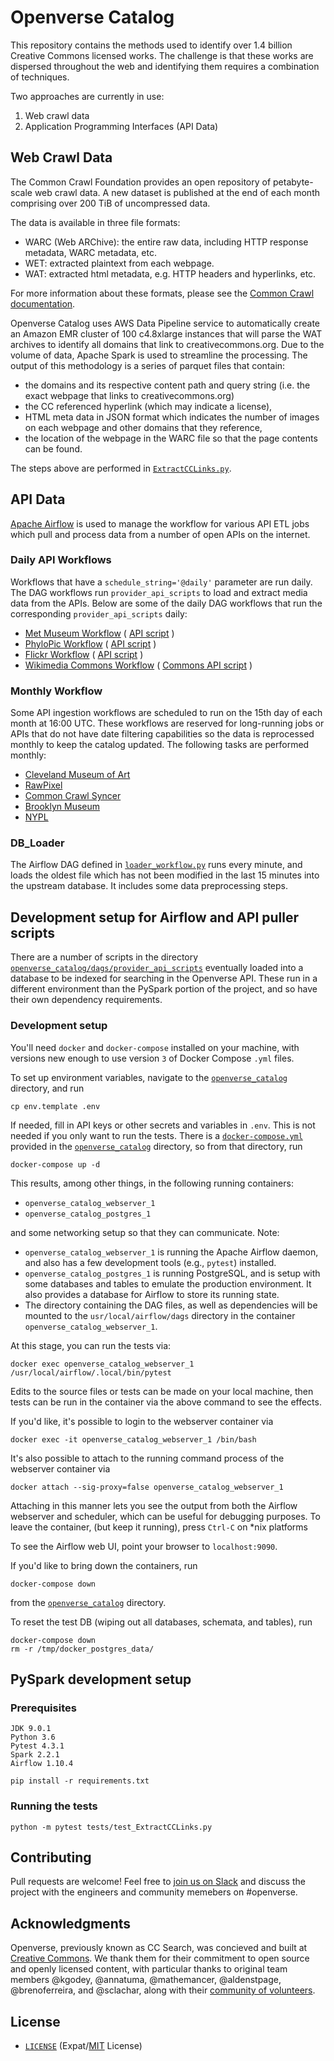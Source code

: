 # Openverse Catalog

This repository contains the methods used to identify over 1.4 billion Creative Commons licensed works. The challenge is that these works are dispersed
throughout the web and identifying them requires a combination of techniques.

Two approaches are currently in use:

1. Web crawl data
2. Application Programming Interfaces (API Data)

## Web Crawl Data

The Common Crawl Foundation provides an open repository of petabyte-scale web
crawl data. A new dataset is published at the end of each month comprising over
200 TiB of uncompressed data.

The data is available in three file formats:

- WARC (Web ARChive): the entire raw data, including HTTP response metadata,
  WARC metadata, etc.
- WET: extracted plaintext from each webpage.
- WAT: extracted html metadata, e.g. HTTP headers and hyperlinks, etc.

For more information about these formats, please see the
[Common Crawl documentation][ccrawl_doc].

Openverse Catalog uses AWS Data Pipeline service to automatically create an Amazon EMR
cluster of 100 c4.8xlarge instances that will parse the WAT archives to identify
all domains that link to creativecommons.org. Due to the volume of data, Apache
Spark is used to streamline the processing. The output of this methodology is a
series of parquet files that contain:

- the domains and its respective content path and query string (i.e. the exact
  webpage that links to creativecommons.org)
- the CC referenced hyperlink (which may indicate a license),
- HTML meta data in JSON format which indicates the number of images on each
  webpage and other domains that they reference,
- the location of the webpage in the WARC file so that the page contents can be
  found.

The steps above are performed in [`ExtractCCLinks.py`][ex_cc_links].

[ccrawl_doc]: https://commoncrawl.org/the-data/get-started/
[ex_cc_links]: archive/ExtractCCLinks.py

## API Data

[Apache Airflow](https://airflow.apache.org/) is used to manage the workflow for
various API ETL jobs which pull and process data from a number of open APIs on
the internet.

### Daily API Workflows

Workflows that have a `schedule_string='@daily'` parameter are run daily. The DAG 
workflows run `provider_api_scripts` to load and extract media data from the APIs. 
Below are some of the daily DAG workflows that run the corresponding `provider_api_scripts` 
daily:

- [Met Museum Workflow](openverse_catalog/dags/metropolitan_museum_workflow.py) ( [API script](openverse_catalog/dags/provider_api_scripts/metropolitan_museum_of_art.py) )
- [PhyloPic Workflow](openverse_catalog/dags/phylopic_workflow.py) ( [API script](openverse_catalog/dags/provider_api_scripts/phylopic.py) )
- [Flickr Workflow](openverse_catalog/dags/flickr_workflow.py) ( [API script](openverse_catalog/dags/provider_api_scripts/flickr.py) )
- [Wikimedia Commons Workflow](openverse_catalog/dags/wikimedia_workflow.py) ( [Commons API script](openverse_catalog/dags/provider_api_scripts/wikimedia_commons.py) )

### Monthly Workflow

Some API ingestion workflows are scheduled to run on the 15th day of each 
month at 16:00 UTC. These workflows are reserved for long-running jobs or
APIs that do not have date filtering capabilities so the data is reprocessed 
monthly to keep the catalog updated. The following tasks are performed monthly:

- [Cleveland Museum of Art](openverse_catalog/dags/provider_api_scripts/cleveland_museum_of_art.py)
- [RawPixel](openverse_catalog/dags/provider_api_scripts/raw_pixel.py)
- [Common Crawl Syncer](openverse_catalog/dags/commoncrawl_scripts/commoncrawl_s3_syncer/SyncImageProviders.py)
- [Brooklyn Museum](openverse_catalog/dags/provider_api_scripts/brooklyn_museum.py)
- [NYPL](openverse_catalog/dags/provider_api_scripts/nypl.py)

### DB_Loader

The Airflow DAG defined in [`loader_workflow.py`][db_loader] runs every minute,
and loads the oldest file which has not been modified in the last 15 minutes
into the upstream database. It includes some data preprocessing steps.

[db_loader]: openverse_catalog/dags/loader_workflow.py

## Development setup for Airflow and API puller scripts

There are a number of scripts in the directory
[`openverse_catalog/dags/provider_api_scripts`][api_scripts] eventually
loaded into a database to be indexed for searching in the Openverse API. These run in a
different environment than the PySpark portion of the project, and so have their
own dependency requirements.

[api_scripts]: openverse_catalog/dags/provider_api_scripts

### Development setup

You'll need `docker` and `docker-compose` installed on your machine, with
versions new enough to use version `3` of Docker Compose `.yml` files.

To set up environment variables, navigate to the
[`openverse_catalog`][cc_airflow] directory, and run

```shell
cp env.template .env
```

If needed, fill in API keys or other secrets and variables in `.env`. This is
not needed if you only want to run the tests. There is a
[`docker-compose.yml`][dockercompose] provided in the
[`openverse_catalog`][cc_airflow] directory, so from that directory, run

```shell
docker-compose up -d
```

This results, among other things, in the following running containers:

- `openverse_catalog_webserver_1`
- `openverse_catalog_postgres_1`

and some networking setup so that they can communicate. Note:

- `openverse_catalog_webserver_1` is running the Apache Airflow daemon, and also
  has a few development tools (e.g., `pytest`) installed.
- `openverse_catalog_postgres_1` is running PostgreSQL, and is setup with some
  databases and tables to emulate the production environment. It also provides a
  database for Airflow to store its running state.
- The directory containing the DAG files, as well as dependencies will be
  mounted to the `usr/local/airflow/dags` directory in the container
  `openverse_catalog_webserver_1`.

At this stage, you can run the tests via:

```shell
docker exec openverse_catalog_webserver_1 /usr/local/airflow/.local/bin/pytest
```

Edits to the source files or tests can be made on your local machine, then tests
can be run in the container via the above command to see the effects.

If you'd like, it's possible to login to the webserver container via

```shell
docker exec -it openverse_catalog_webserver_1 /bin/bash
```

It's also possible to attach to the running command process of the webserver
container via

```shell
docker attach --sig-proxy=false openverse_catalog_webserver_1
```

Attaching in this manner lets you see the output from both the Airflow webserver
and scheduler, which can be useful for debugging purposes. To leave the
container, (but keep it running), press `Ctrl-C` on \*nix platforms

To see the Airflow web UI, point your browser to `localhost:9090`.

If you'd like to bring down the containers, run

```shell
docker-compose down
```

from the [`openverse_catalog`][cc_airflow] directory.

To reset the test DB (wiping out all databases, schemata, and tables), run

```shell
docker-compose down
rm -r /tmp/docker_postgres_data/
```

[dockercompose]: openverse_catalog/docker-compose.yml
[cc_airflow]: openverse_catalog/

## PySpark development setup

### Prerequisites

```
JDK 9.0.1
Python 3.6
Pytest 4.3.1
Spark 2.2.1
Airflow 1.10.4

pip install -r requirements.txt
```

### Running the tests

```
python -m pytest tests/test_ExtractCCLinks.py
```

## Contributing

Pull requests are welcome! Feel free to [join us on Slack](https://make.wordpress.org/chat/) and discuss the project with the engineers and community memebers on #openverse.

## Acknowledgments

Openverse, previously known as CC Search, was concieved and built at [Creative Commons](https://creativecommons.org). We thank them for their commitment to open source and openly licensed content, with particular thanks to original team members @kgodey, @annatuma, @mathemancer, @aldenstpage, @brenoferreira, and @sclachar, along with their [community of volunteers](https://opensource.creativecommons.org/community/community-team/).

## License

- [`LICENSE`](LICENSE) (Expat/[MIT][mit] License)

[mit]: http://www.opensource.org/licenses/MIT "The MIT License | Open Source Initiative"
